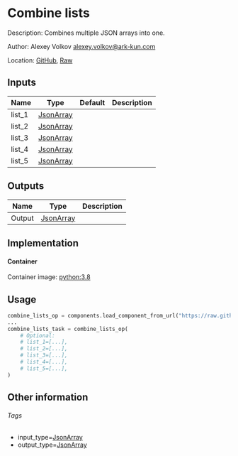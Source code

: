 <!-- BEGIN_GENERATED_CONTENT -->
# Combine lists

Description: Combines multiple JSON arrays into one.

Author: Alexey Volkov <alexey.volkov@ark-kun.com>

Location: [GitHub](https://github.com/Ark-kun/pipeline_components/blob/master/components/json/Combine_lists/component.yaml), [Raw](https://raw.githubusercontent.com/Ark-kun/pipeline_components/master/components/json/Combine_lists/component.yaml)

## Inputs

|Name|Type|Default|Description|
|-|-|-|-|
|list_1|[JsonArray]|||
|list_2|[JsonArray]|||
|list_3|[JsonArray]|||
|list_4|[JsonArray]|||
|list_5|[JsonArray]|||

## Outputs

|Name|Type|Description|
|-|-|-|
|Output|[JsonArray]||

## Implementation

#### Container

Container image: [python:3.8](https://hub.docker.com/r/_/python)

## Usage

```python
combine_lists_op = components.load_component_from_url("https://raw.githubusercontent.com/Ark-kun/pipeline_components/master/components/json/Combine_lists/component.yaml")
...
combine_lists_task = combine_lists_op(
    # Optional:
    # list_1=[...],
    # list_2=[...],
    # list_3=[...],
    # list_4=[...],
    # list_5=[...],
)
```

## Other information

###### Tags

* input_type=[JsonArray]
* output_type=[JsonArray]

[JsonArray]: https://github.com/Ark-kun/pipeline_components/tree/master/types/JsonArray
<!-- END_GENERATED_CONTENT -->
